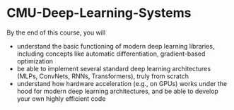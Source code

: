 # CMU-Deep-Learning-Systems

By the end of this course, you will

- understand the basic functioning of modern deep learning libraries, including
concepts like automatic differentiation, gradient-based optimization
- be able to implement several standard deep learning architectures (MLPs,
ConvNets, RNNs, Transformers), truly from scratch
- understand how hardware acceleration (e.g., on GPUs) works under the hood
for modern deep learning architectures, and be able to develop your own highly
efficient code
